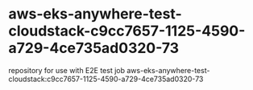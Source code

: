 # aws-eks-anywhere-test-cloudstack-c9cc7657-1125-4590-a729-4ce735ad0320-73
repository for use with E2E test job aws-eks-anywhere-test-cloudstack:c9cc7657-1125-4590-a729-4ce735ad0320-73
